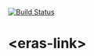 [![Build Status](https://travis-ci.org/eras-ltd/eras-link.svg?branch=master)](https://travis-ci.org/eras-ltd/eras-link)
# \<eras-link\>